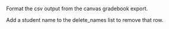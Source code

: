 Format the csv output from the canvas gradebook export.

Add a student name to the delete_names list to remove that row.